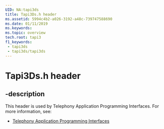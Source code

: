 ```yaml
---
UID: NA:tapi3ds
title: Tapi3Ds.h header
ms.assetid: 5994c4b2-a026-3192-a48c-739747588690
ms.date: 01/11/2019
ms.keywords: 
ms.topic: overview
tech.root: tapi3
f1_keywords:
 - tapi3ds
 - tapi3ds/tapi3ds
---
```


# Tapi3Ds.h header


## -description

This header is used by Telephony Application Programming Interfaces. For more information, see:

- [Telephony Application Programming Interfaces](../_tapi3/index.md)

